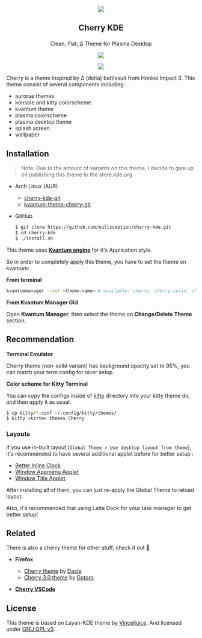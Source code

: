 <p align="center"><img src="https://raw.githubusercontent.com/nullxception/cherry-kde/main/cherry.png"/></p>
<h2><p align="center">Cherry KDE</p></h2>
<p align="center">Clean, Flat, Δ Theme for Plasma Desktop</p>
<p align="center"><img src="https://raw.githubusercontent.com/nullxception/cherry-kde/main/preview-full.png"/></p>
<p align="center"><img src="https://raw.githubusercontent.com/nullxception/cherry-kde/main/preview-variants.png"/></p>
</center>

Cherry is a theme inspired by Δ (delta) battlesuit from Honkai Impact 3.
This theme consist of several components including :

- aurorae themes
- konsole and kitty colorscheme
- kvantum theme
- plasma colorscheme
- plasma desktop theme
- splash screen
- wallpaper

## Installation

> Note: Due to the amount of variants on this theme, I decide to give up on
> publishing this theme to the store.kde.org

- Arch Linux (AUR)

  - [cherry-kde-git](https://aur.archlinux.org/packages/cherry-kde-git)
  - [kvantum-theme-cherry-git](https://aur.archlinux.org/packages/kvantum-theme-cherry-git)

- GitHub

  ```bash
  $ git clone https://github.com/nullxception/cherry-kde.git
  $ cd cherry-kde
  $ ./install.sh
  ```

This theme uses [**Kvantum engine**](https://github.com/tsujan/Kvantum) for it's Application style.

So in order to completely apply this theme, you have to set the theme on kvantum:

**From terminal**

```bash
kvantummanager --set <theme-name> # available: cherry, cherry-solid, cherry-midnight, and cherry-midnight-solid
```

**From Kvantum Manager GUI**

Open **Kvantum Manager**, then select the theme on **Change/Delete Theme** section.

## Recommendation

**Terminal Emulator**

Cherry theme (non-solid variant) has background opacity set to 95%, you can match your term config for nicer setup.

**Color scheme for Kitty Terminal**

You can copy the configs inside of [kitty](kitty) directory into your kitty theme dir, and then apply it as usual.

```bash
$ cp kitty/*.conf ~/.config/kitty/themes/
$ kitty +kitten themes Cherry
```

### Layouts

If you use in-built layout (`Global Theme > Use desktop layout from theme`), it's recommended to have several additional applet before for better setup :

- [Better Inline Clock](https://store.kde.org/p/1245902/)
- [Window Appmenu Applet](https://store.kde.org/p/1274975/)
- [Window Title Applet](https://store.kde.org/p/1274218/)

After installing all of them, you can just re-apply the Global Theme to reload layout.

Also, it's recommended that using Latte Dock for your task manager to get better setup!

## Related

There is also a cherry theme for other stuff, check it out 🚀

- **Firefox**

  - [Cherry theme](https://addons.mozilla.org/en-US/firefox/addon/cherry-kde-theme) by [Daste](https://addons.mozilla.org/en-US/firefox/user/16594667)
  - [Cherry 3.0 theme](https://addons.mozilla.org/en-US/firefox/addon/cherry3) by [Gotoro](https://addons.mozilla.org/en-US/firefox/user/17172197)

- [**Cherry VSCode**](https://github.com/nullxception/cherry-vscode)

## License

This theme is based on Layan-KDE theme by [Vinceliuice](https://github.com/vinceliuice).
And licensed under [GNU GPL v3](LICENSE).
